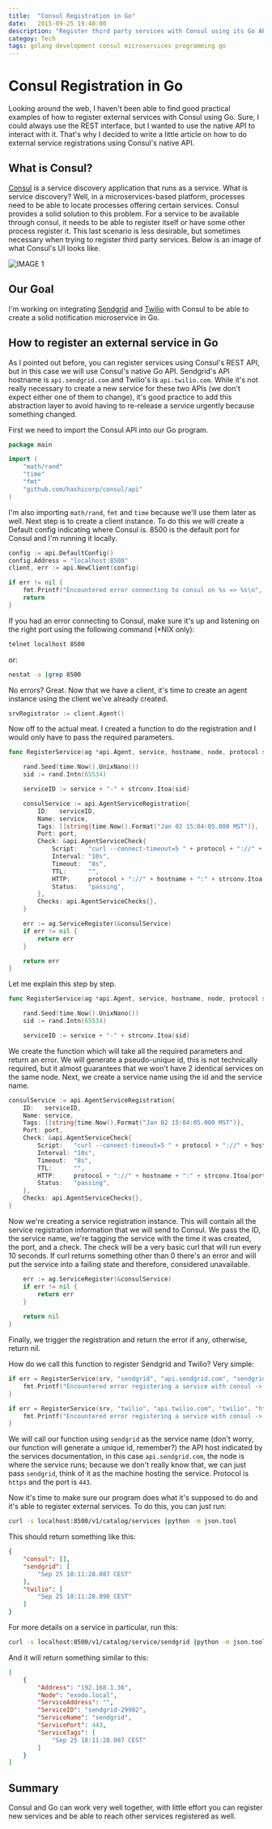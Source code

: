```yaml
---
title:  "Consul Registration in Go"
date:   2015-09-25 19:40:00
description: "Register third party services with Consul using its Go API "
categoy: Tech
tags: golang development consul microservices programming go
---
```


Consul Registration in Go
==

Looking around the web, I haven't been able to find good practical examples of how to register external services with Consul using Go. Sure, I could always use the REST interface, but I wanted to use the native API to interact with it. That's why I decided to write a little article on how to do external service registrations using Consul's native API.

What is Consul?
-

[Consul](http://consul.io) is a service discovery application that runs as a service. What is service discovery? Well, in a microservices-based platform, processes need to be able to locate processes offering certain services. Consul provides a solid solution to this problem. For a service to be available through consul, it needs to be able to register itself or have some other process register it. This last scenario is less desirable, but sometimes necessary when trying to register third party services. Below is an image of what Consul's UI looks like.

![IMAGE 1](https://raw.githubusercontent.com/iarenzana/iarenzana.github.io/master/assets/images/2015/09/20150925-consul-ui.png)

Our Goal
-

I'm working on integrating [Sendgrid](https://sendgrid.com) and [Twilio](https://twilio.com) with Consul to be able to create a solid notification microservice in Go.

How to register an external service in Go
--

As I pointed out before, you can register services using Consul's REST API, but in this case we will use Consul's native Go API.
Sendgrid's API hostname is `api.sendgrid.com` and Twilio's is `api.twilio.com`. While it's not really necessary to create a new service for these two APIs (we don't expect either one of them to change), it's good practice to add this abstraction layer to avoid having to re-release a service urgently because something changed.

First we need to import the Consul API into our Go program.

```go
package main

import (
	"math/rand"
	"time"
	"fmt"
	"github.com/hashicorp/consul/api"
)
```

I'm also importing `math/rand`, `fmt` and `time` because we'll use them later as well. Next step is to create a client instance. To do this we will create a Default config indicating where Consul is. 8500 is the default port for Consul and I'm running it locally.

```go
config := api.DefaultConfig()
config.Address = "localhost:8500"
client, err := api.NewClient(config)

if err != nil {
	fmt.Printf("Encountered error connecting to consul on %s => %s\n", hostname, err)
	return
}
```

If you had an error connecting to Consul, make sure it's up and listening on the right port using the following command (*NIX only):

```bash
telnet localhost 8500
```

or:

```bash
nestat -a |grep 8500
```

No errors? Great. Now that we have a client, it's time to create an agent instance using the client we've already created. 
```go
srvRegistrator := client.Agent()
```

Now off to the actual meat. I created a function to do the registration and I would only have to pass the required parameters.

```go
func RegisterService(ag *api.Agent, service, hostname, node, protocol string, port int) error {

	rand.Seed(time.Now().UnixNano())
	sid := rand.Intn(65534)

	serviceID := service + "-" + strconv.Itoa(sid)

	consulService := api.AgentServiceRegistration{
		ID:   serviceID,
		Name: service,
		Tags: []string{time.Now().Format("Jan 02 15:04:05.000 MST")},
		Port: port,
		Check: &api.AgentServiceCheck{
			Script:   "curl --connect-timeout=5 " + protocol + "://" + hostname + ":" + strconv.Itoa(port),
			Interval: "10s",
			Timeout:  "8s",
			TTL:      "",
			HTTP:     protocol + "://" + hostname + ":" + strconv.Itoa(port),
			Status:   "passing",
		},
		Checks: api.AgentServiceChecks{},
	}

	err := ag.ServiceRegister(&consulService)
	if err != nil {
		return err
	}

	return err
}
```

Let me explain this step by step.

```go
func RegisterService(ag *api.Agent, service, hostname, node, protocol string, port int) error {

	rand.Seed(time.Now().UnixNano())
	sid := rand.Intn(65534)

	serviceID := service + "-" + strconv.Itoa(sid)
```

We create the function which will take all the required parameters and return an error.
We will generate a pseudo-unique id, this is not technically required, but it almost guarantees that we won't have 2 identical services on the same node. Next, we create a service name using the id and the service name.

```go
consulService := api.AgentServiceRegistration{
	ID:   serviceID,
	Name: service,
	Tags: []string{time.Now().Format("Jan 02 15:04:05.000 MST")},
	Port: port,
	Check: &api.AgentServiceCheck{
		Script:   "curl --connect-timeout=5 " + protocol + "://" + hostname + ":" + strconv.Itoa(port),
		Interval: "10s",
		Timeout:  "8s",
		TTL:      "",
		HTTP:     protocol + "://" + hostname + ":" + strconv.Itoa(port),
		Status:   "passing",
	},
	Checks: api.AgentServiceChecks{},
}
```

Now we're creating a service registration instance. This will contain all the service registration information that we will send to Consul. We pass the ID, the service name, we're tagging the service with the time it was created, the port, and a check.
The check will be a very basic curl that will run every 10 seconds. If curl returns something other than 0 there's an error and will put the service into a failing state and therefore, considered unavailable.

```go
	err := ag.ServiceRegister(&consulService)
	if err != nil {
		return err
	}
	
	return nil
}
```

Finally, we trigger the registration and return the error if any, otherwise, return nil.

How do we call this function to register Sendgrid and Twilio? Very simple:

```go
if err = RegisterService(srv, "sendgrid", "api.sendgrid.com", "sendgrid", "https", 443); err != nil {
	fmt.Printf("Encountered error registering a service with consul -> %s\n", err)
}

if err = RegisterService(srv, "twilio", "api.twilio.com", "twilio", "https", 443); err != nil {
	fmt.Printf("Encountered error registering a service with consul -> %s\n", err)
}
```

We will call our function using `sendgrid` as the service name (don't worry, our function will generate a unique id, remember?) the API host indicated by the services documentation, in this case `api.sendgrid.com`, the node is where the service runs; because we don't really know that, we can just pass `sendgrid`, think of it as the machine hosting the service. Protocol is `https` and the port is `443`.

Now it's time to make sure our program does what it's supposed to do and it's able to register external services. To do this, you can just run:

```bash
curl -s localhost:8500/v1/catalog/services |python -m json.tool
```

This should return something like this:

```json
{
    "consul": [],
    "sendgrid": [
        "Sep 25 18:11:28.087 CEST"
    ],
    "twilio": [
        "Sep 25 18:11:28.090 CEST"
    ]
}
```
For more details on a service in particular, run this:

```bash
curl -s localhost:8500/v1/catalog/service/sendgrid |python -m json.tool
```

And it will return something similar to this:

```json
[
    {
        "Address": "192.168.1.36",
        "Node": "exodo.local",
        "ServiceAddress": "",
        "ServiceID": "sendgrid-29982",
        "ServiceName": "sendgrid",
        "ServicePort": 443,
        "ServiceTags": [
            "Sep 25 18:11:28.087 CEST"
        ]
    }
]
```

Summary
-

Consul and Go can work very well together, with little effort you can register new services and be able to reach other services registered as well.